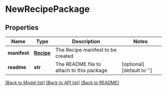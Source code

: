 # NewRecipePackage

## Properties
Name | Type | Description | Notes
------------ | ------------- | ------------- | -------------
**manifest** | [**Recipe**](Recipe.md) | The Recipe manifest to be created | 
**readme** | **str** | The README file to attach to this package | [optional] [default to '']

[[Back to Model list]](../README.md#documentation-for-models) [[Back to API list]](../README.md#documentation-for-api-endpoints) [[Back to README]](../README.md)


